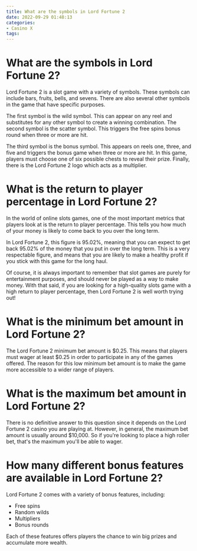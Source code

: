 ```yaml
---
title: What are the symbols in Lord Fortune 2
date: 2022-09-29 01:48:13
categories:
- Casino X
tags:
---
```



#  What are the symbols in Lord Fortune 2?

Lord Fortune 2 is a slot game with a variety of symbols. These symbols can include bars, fruits, bells, and sevens. There are also several other symbols in the game that have specific purposes.

The first symbol is the wild symbol. This can appear on any reel and substitutes for any other symbol to create a winning combination. The second symbol is the scatter symbol. This triggers the free spins bonus round when three or more are hit.

The third symbol is the bonus symbol. This appears on reels one, three, and five and triggers the bonus game when three or more are hit. In this game, players must choose one of six possible chests to reveal their prize. Finally, there is the Lord Fortune 2 logo which acts as a multiplier.

#  What is the return to player percentage in Lord Fortune 2?

In the world of online slots games, one of the most important metrics that players look at is the return to player percentage. This tells you how much of your money is likely to come back to you over the long term. 

In Lord Fortune 2, this figure is 95.02%, meaning that you can expect to get back 95.02% of the money that you put in over the long term. This is a very respectable figure, and means that you are likely to make a healthy profit if you stick with this game for the long haul. 

Of course, it is always important to remember that slot games are purely for entertainment purposes, and should never be played as a way to make money. With that said, if you are looking for a high-quality slots game with a high return to player percentage, then Lord Fortune 2 is well worth trying out!

#  What is the minimum bet amount in Lord Fortune 2?

The Lord Fortune 2 minimum bet amount is $0.25. This means that players must wager at least $0.25 in order to participate in any of the games offered. The reason for this low minimum bet amount is to make the game more accessible to a wider range of players.

#  What is the maximum bet amount in Lord Fortune 2?

There is no definitive answer to this question since it depends on the Lord Fortune 2 casino you are playing at. However, in general, the maximum bet amount is usually around $10,000. So if you're looking to place a high roller bet, that's the maximum you'll be able to wager.

#  How many different bonus features are available in Lord Fortune 2?

 Lord Fortune 2 comes with a variety of bonus features, including:

- Free spins
- Random wilds
- Multipliers
- Bonus rounds

Each of these features offers players the chance to win big prizes and accumulate more wealth.